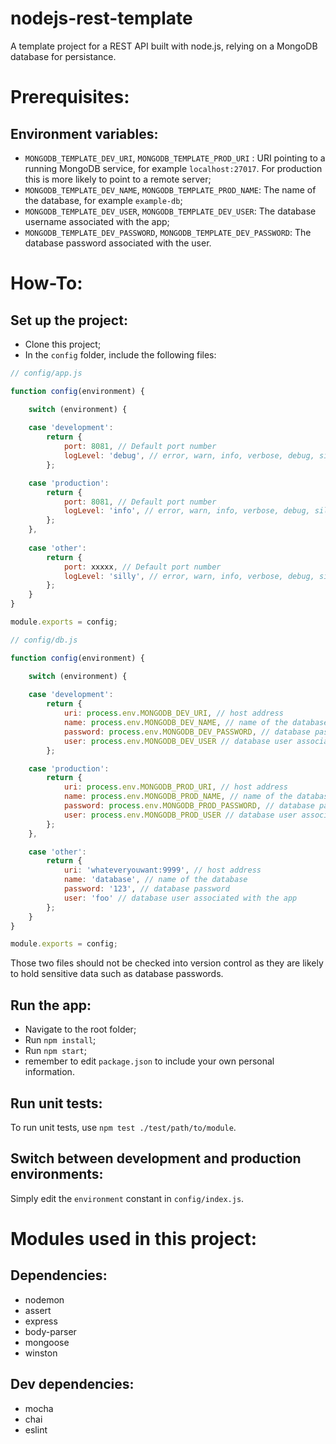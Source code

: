 # nodejs-rest-template
A template project for a REST API built with node.js, relying on a MongoDB database for persistance.

# Prerequisites:  

## Environment variables:
* `MONGODB_TEMPLATE_DEV_URI`, `MONGODB_TEMPLATE_PROD_URI` : URI pointing to a running MongoDB service, for example `localhost:27017`. For production this is more likely to point to a remote server;
* `MONGODB_TEMPLATE_DEV_NAME`, `MONGODB_TEMPLATE_PROD_NAME`: The name of the database, for example `example-db`;
* `MONGODB_TEMPLATE_DEV_USER`, `MONGODB_TEMPLATE_DEV_USER`: The database username associated with the app;
* `MONGODB_TEMPLATE_DEV_PASSWORD`, `MONGODB_TEMPLATE_DEV_PASSWORD`: The database password associated with the user.

# How-To:

## Set up the project:
* Clone this project;
* In the `config` folder, include the following files:

```javascript
// config/app.js

function config(environment) {

    switch (environment) {
        
    case 'development':
        return {
            port: 8081, // Default port number
            logLevel: 'debug', // error, warn, info, verbose, debug, silly
        };

    case 'production':
        return {
            port: 8081, // Default port number
            logLevel: 'info', // error, warn, info, verbose, debug, silly
        };
    },
    
    case 'other':
        return {
            port: xxxxx, // Default port number
            logLevel: 'silly', // error, warn, info, verbose, debug, silly
        };
    }
}

module.exports = config;

```

```javascript
// config/db.js

function config(environment) {

    switch (environment) {
        
    case 'development':
        return {
            uri: process.env.MONGODB_DEV_URI, // host address
            name: process.env.MONGODB_DEV_NAME, // name of the database
            password: process.env.MONGODB_DEV_PASSWORD, // database password
            user: process.env.MONGODB_DEV_USER // database user associated with the app
        };

    case 'production':
        return {
            uri: process.env.MONGODB_PROD_URI, // host address
            name: process.env.MONGODB_PROD_NAME, // name of the database
            password: process.env.MONGODB_PROD_PASSWORD, // database password
            user: process.env.MONGODB_PROD_USER // database user associated with the app
        };
    },

    case 'other':
        return {
            uri: 'whateveryouwant:9999', // host address
            name: 'database', // name of the database
            password: '123', // database password
            user: 'foo' // database user associated with the app
        };
    }
}

module.exports = config;

```

Those two files should not be checked into version control as they are likely to hold sensitive data such as database passwords.

## Run the app:
* Navigate to the root folder;
* Run `npm install`;
* Run `npm start`;
* remember to edit `package.json` to include your own personal information.

## Run unit tests:
To run unit tests, use `npm test ./test/path/to/module`.

## Switch between development and production environments:
Simply edit the `environment` constant in `config/index.js`.

# Modules used in this project:
## Dependencies:
* nodemon
* assert
* express
* body-parser
* mongoose
* winston

## Dev dependencies:
* mocha
* chai
* eslint